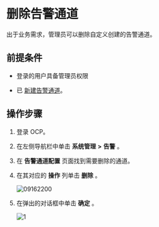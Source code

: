 # 删除告警通道

出于业务需求，管理员可以删除自定义创建的告警通道。

## 前提条件

* 登录的用户具备管理员权限

* 已 [新建告警通道](../900.use-alert-management/800.create-alarm-channel.md)。

## 操作步骤

1. 登录 OCP。

2. 在左侧导航栏中单击 **系统管理** **\>** **告警** 。

3. 在 **告警通道配置** 页面找到需要删除的通道。

4. 在其对应的 **操作** 列单击 **删除** 。

   ![09162200](https://help-static-aliyun-doc.aliyuncs.com/assets/img/zh-CN/6270562361/p327473.png)

5. 在弹出的对话框中单击 **确定** 。

   ![1](https://help-static-aliyun-doc.aliyuncs.com/assets/img/zh-CN/5248190061/p169308.png)
